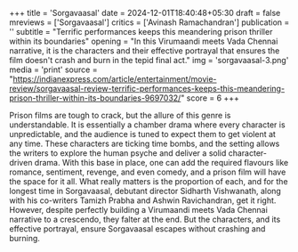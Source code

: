 +++
title = 'Sorgavaasal'
date = 2024-12-01T18:40:48+05:30
draft = false
mreviews = ['Sorgavaasal']
critics = ['Avinash Ramachandran']
publication = ''
subtitle = "Terrific performances keeps this meandering prison thriller within its boundaries"
opening = "In this Virumaandi meets Vada Chennai narrative, it is the characters and their effective portrayal that ensures the film doesn't crash and burn in the tepid final act."
img = 'sorgavaasal-3.png'
media = 'print'
source = "https://indianexpress.com/article/entertainment/movie-review/sorgavaasal-review-terrific-performances-keeps-this-meandering-prison-thriller-within-its-boundaries-9697032/"
score = 6
+++

Prison films are tough to crack, but the allure of this genre is understandable. It is essentially a chamber drama where every character is unpredictable, and the audience is tuned to expect them to get violent at any time. These characters are ticking time bombs, and the setting allows the writers to explore the human psyche and deliver a solid character-driven drama. With this base in place, one can add the required flavours like romance, sentiment, revenge, and even comedy, and a prison film will have the space for it all. What really matters is the proportion of each, and for the longest time in Sorgavaasal, debutant director Sidharth Vishwanath, along with his co-writers Tamizh Prabha and Ashwin Ravichandran, get it right. However, despite perfectly building a Virumaandi meets Vada Chennai narrative to a crescendo, they falter at the end. But the characters, and its effective portrayal, ensure Sorgavaasal escapes without crashing and burning.
